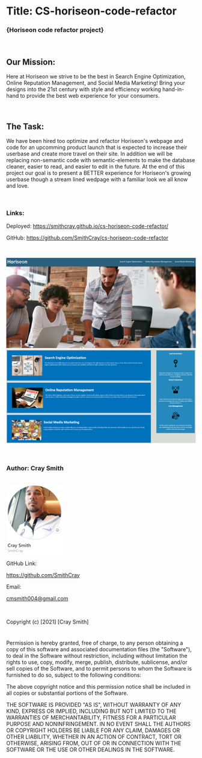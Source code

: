 # Title: CS-horiseon-code-refactor

### {Horiseon code refactor project}

<br>

## Our Mission:

Here at Horiseon we strive to be the best in Search Engine Optimization,
Online Reputation Management, and Social Media Marketing! Bring your
designs into the 21st century with style and efficiency working hand-in-hand to provide the best web experience for your consumers.

<br>

## The Task:

We have been hired too optimize and refactor Horiseon's webpage and code for an upcomming product launch that is expected to increase their userbase and create more travel on their site. In addition we will be replacing non-semantic code with semantic-elements to make the database cleaner, easier to read, and easier to edit in the future. At the end of this project our goal is to present a BETTER experience for Horiseon's growing userbase though a stream lined wedpage with a familiar look we all know and love.

<br>

### Links:

Deployed: https://smithcray.github.io/cs-horiseon-code-refactor/

GitHub: https://github.com/SmithCray/cs-horiseon-code-refactor

<br>

![Horiseon Webpage P1](assets/images/SNIPPETS.PNG)
![Horiseon Webpage P2](assets/images/Capture.PNG)

<br>

### Author: **Cray Smith**

<br>

<img src="assets\images\p2cray.PNG" alt="Collin GitHub" width="150px">

GitHub Link:

https://github.com/SmithCray

Email:

cmsmith004@gmail.com

<br>

Copyright (c) [2021] [Cray Smith]

#

Permission is hereby granted, free of charge, to any person obtaining a copy
of this software and associated documentation files (the "Software"), to deal
in the Software without restriction, including without limitation the rights
to use, copy, modify, merge, publish, distribute, sublicense, and/or sell
copies of the Software, and to permit persons to whom the Software is
furnished to do so, subject to the following conditions:

The above copyright notice and this permission notice shall be included in all
copies or substantial portions of the Software.

THE SOFTWARE IS PROVIDED "AS IS", WITHOUT WARRANTY OF ANY KIND, EXPRESS OR
IMPLIED, INCLUDING BUT NOT LIMITED TO THE WARRANTIES OF MERCHANTABILITY,
FITNESS FOR A PARTICULAR PURPOSE AND NONINFRINGEMENT. IN NO EVENT SHALL THE
AUTHORS OR COPYRIGHT HOLDERS BE LIABLE FOR ANY CLAIM, DAMAGES OR OTHER
LIABILITY, WHETHER IN AN ACTION OF CONTRACT, TORT OR OTHERWISE, ARISING FROM,
OUT OF OR IN CONNECTION WITH THE SOFTWARE OR THE USE OR OTHER DEALINGS IN THE
SOFTWARE.
